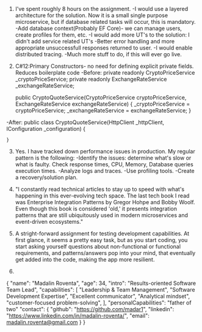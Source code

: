 1. I've spent roughly 8 hours on the assignment.
-I would use a layered architecture for the solution. Now it is a small single purpose microservice, but if database related tasks will occur, this is mandatory.
-Add database context(Probably EF Core)- we can manage users, create profiles for them, etc.
-I would add more UT's to the solution: I didn't add service related UT's
-Better error handling and more appropriate unsuccessfull responses returned to user.
-I would enable distributed tracing.
-Much more stuff to do, if this will ever go live.

2. C#12:Primary Constructors- no need for defining explicit private fields. Reduces boilerplate code
-Before:
    private readonly CryptoPriceService _cryptoPriceService;
    private readonly ExchangeRateService _exchangeRateService;

    public CryptoQuoteService(CryptoPriceService cryptoPriceService, ExchangeRateService exchangeRateService)
    {
        _cryptoPriceService = cryptoPriceService;
        _exchangeRateService = exchangeRateService;
    }

-After:
    public class CryptoQuoteService(HttpClient _httpClient, IConfiguration _configuration)
    {
        
    }

3. Yes. I have tracked down performance issues in production. My regular pattern is the following:
-Identify the issues: determine what's slow or what is faulty. Check response times, CPU, Memory, Database queries execution times.
-Analyze logs and traces.
-Use profiling tools.
-Create a recovery/solution plan.

4. "I constantly read technical articles to stay up to speed with what's happening in this ever-evolving tech space. The last tech book I read was Enterprise Integration Patterns by Gregor Hohpe and Bobby Woolf. Even though this book is considered 'old,' it presents integration patterns that are still ubiquitously used in modern microservices and event-driven ecosystems."

5. A stright-forward assignment for testing development capabilities. At first glance, it seems a pretty easy task, but as you start coding, you start asking yourself questions about non-functional or functional requirements, and patterns/answers pop into your mind, that eventually get added into the code, making the app more resilient.

6. 
{
  "name": "Madalin Roventa",
  "age": 34,
  "intro": "Results-oriented Software Team Lead",
  "capabilities": [
    "Leadership & Team Management",
    "Software Development Expertise",
    "Excellent communicator",
    "Analytical mindset",
    "customer-focused problem-solving",
  ],
  "personalCapabilities": "father of two"
  "contact": {
    "github": "https://github.com/madar1",
    "linkedin": "https://www.linkedin.com/in/madalin-roventa/",
    "email": madalin.roventa@gmail.com
  }
}

